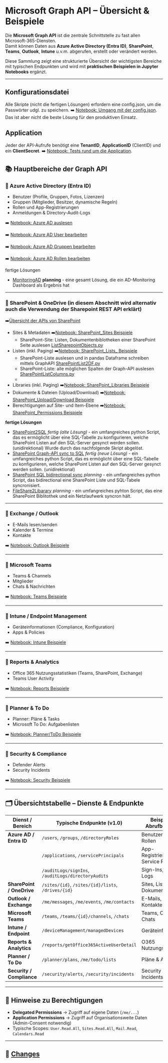 # Microsoft Graph API – Übersicht & Beispiele

Die **Microsoft Graph API** ist die zentrale Schnittstelle zu fast allen Microsoft-365-Diensten.  
Damit können Daten aus **Azure Active Directory (Entra ID)**, **SharePoint**, **Teams**, **Outlook**, **Intune** u.v.m. abgerufen, erstellt oder verändert werden.  

Diese Sammlung zeigt eine strukturierte Übersicht der wichtigsten Bereiche mit typischen Endpunkten und wird mit **praktischen Beispielen in Jupyter Notebooks** ergänzt.

---
## Konfigurationsdatei
Alle Skripte (nicht die fertigen Lösungen) erfordern eine config.json, um die Passwörter udgl. zu speichern. ➡️ [Notebook: Umgang mit der config.json](config_json.ipynb).
Das ist aber nicht die beste Lösung für den produktiven Einsatz.

## Application
Jeder der API-Aufrufe benötigt eine **TenantID**, **ApplicationID** (ClientID) und ein **ClientSecret**. 
➡️ [Notebook: Tests rund um die Application](test_Application.ipynb).

## 📚 Hauptbereiche der Graph API

### 🔹 Azure Active Directory (Entra ID)
- Benutzer (Profile, Gruppen, Fotos, Lizenzen)
- Gruppen (Mitglieder, Besitzer, dynamische Regeln)
- Rollen und App-Registrierungen
- Anmeldungen & Directory-Audit-Logs

➡️ [Notebook: Azure AD auslesen](azure_ad.Read.ipynb)

➡️ [Notebook: Azure AD User bearbeiten](azure_ad.User.ipynb)

➡️ [Notebook: Azure AD Gruppen bearbeiten](azure_ad.Group.ipynb)

➡️ [Notebook: Azure AD Rollen bearbeiten](azure_ad.Rolls.ipynb)

fertige Lösungen
- [MonitoringAD](https://github.com/ErhardRainer/MONITORING_AzureActiveDirectory) **planning** - eine gesamt Lösung, die ein AD-Monitoring Dashboard als Ergebnis hat
---

### 🔹 SharePoint & OneDrive (in diesem Abschnitt wird alternativ auch die Verwendung der Sharepoint REST API erklärt)

➡️[Übersicht der APIs von SharePoint](sharepoint_APIs.ipynb)

- Sites & Metadaten ➡️[Notebook: SharePoint_Sites Beispiele](sharepoint_Sites.ipynb)
     - SharePoint-Site: Listen, Dokumentenbiblotheken einer SharePoint Seite auslesen [ListSharepointObjects.py](SharePoint\ListSharepointObjects.py)
- Listen (inkl. Paging) ➡️[Notebook: SharePoint_Lists_ Beispiele](sharepoint_Lists.ipynb)
     - SharePoint-Liste auslesen und in pandas Dataframe schreiben mittels GraphAPI [SharePointList2DF.py](https://github.com/ErhardRainer/GRAPH_API/blob/main/Sharepoint/SharePointColumns.py.md)
     - SharePoint-Liste: alle möglichen Spalten der Graph-API auslesen [SharePointListColumns.py](https://github.com/ErhardRainer/GRAPH_API/blob/main/Sharepoint/SharePointListColumns.py.md)
     - 
- Libraries (inkl. Paging) ➡️[Notebook: SharePoint_Libraries Beispiele](sharepoint_Libraries.ipynb)
- Dokumente & Dateien (Upload/Download) ➡️[Notebook: SharePoint_Upload/Download Beispiele](sharepoint_UpdloadDownload.ipynb)
- Berechtigungen auf Site- und Item-Ebene ➡️[Notebook: SharePoint_Permissions Beispiele](sharepoint_Permissions.ipynb)

**fertige Lösungen**
- [SharePoint2SQL](solutions/Sharepoint2SQLUserPW.ipynb) *fertig (alte Lösung)* - ein umfangreiches python Script, das es ermöglicht über eine SQL-Tabelle zu konfigurieren, welche SharePoint Listen auf den SQL-Server gesynct werden sollen. (unidirektional) Wurde durch das nachfolgende Skript abgelöst.
- [SharePoint Graph-API sync to SQL](solutions/Sharepoint2SQL.ipynb) *fertig (neue Lösung)* - ein umfangreiches python Script, das es ermöglicht über eine SQL-Tabelle zu konfigurieren, welche SharePoint Listen auf den SQL-Server gesynct werden sollen. (unidirektional)
- [SharePoint SQL bidirectional sync](solutions/Sharepoint2SQL_bidirectional.ipynb) *planning* - ein umfangreiches python Script, das bidirectional eine SharePoint Liste und SQL-Tabele syncronisiert.
- [FileShare2Libarary](solutions/Sharepoint2Library.ipynb) *planning* - ein umfangreiches pyhton Script, das eine SharePoint Biblitothek und ein Netzlaufwerk syncron hält.

---

### 🔹 Exchange / Outlook
- E-Mails lesen/senden
- Kalender & Termine
- Kontakte

➡️ [Notebook: Outlook Beispiele](outlook.ipynb)

---

### 🔹 Microsoft Teams
- Teams & Channels
- Mitglieder
- Chats & Nachrichten

➡️ [Notebook: Teams Beispiele](teams.ipynb)

---

### 🔹 Intune / Endpoint Management
- Geräteinformationen (Compliance, Konfiguration)
- Apps & Policies

➡️ [Notebook: Intune Beispiele](intune.ipynb)

---

### 🔹 Reports & Analytics
- Office 365 Nutzungsstatistiken (Teams, SharePoint, Exchange)
- Teams User Activity

➡️ [Notebook: Reports Beispiele](reports.ipynb)

---

### 🔹 Planner & To Do
- Planner: Pläne & Tasks
- Microsoft To Do: Aufgabenlisten

➡️ [Notebook: Planner/ToDo Beispiele](planner_todo.ipynb)

---

### 🔹 Security & Compliance
- Defender Alerts
- Security Incidents

➡️ [Notebook: Security Beispiele](security.ipynb)

---

## 🗂 Übersichtstabelle – Dienste & Endpunkte

| Dienst / Bereich         | Typische Endpunkte (v1.0)                                   | Beispiele für Abrufbare Daten |
|--------------------------|-------------------------------------------------------------|--------------------------------|
| **Azure AD / Entra ID** | `/users`, `/groups`, `/directoryRoles`                      | Benutzer, Gruppen, Rollen |
|                          | `/applications`, `/servicePrincipals`                      | App-Registrierungen, Service Principals |
|                          | `/auditLogs/signIns`, `/auditLogs/directoryAudits`         | Sign-Ins, Audit-Logs |
| **SharePoint / OneDrive** | `/sites/{id}`, `/sites/{id}/lists`, `/drives/{id}`        | Sites, Listen, Dokumente |
| **Outlook / Exchange**   | `/me/messages`, `/me/events`, `/me/contacts`               | E-Mails, Kalender, Kontakte |
| **Microsoft Teams**      | `/teams`, `/teams/{id}/channels`, `/chats`                 | Teams, Channels, Chats |
| **Intune / Endpoint**    | `/deviceManagement/managedDevices`                         | Geräteinformationen |
| **Reports & Analytics**  | `/reports/getOffice365ActiveUserDetail`                    | O365 Nutzungsstatistiken |
| **Planner / To Do**      | `/planner/plans`, `/me/todo/lists`                         | Pläne & Aufgaben |
| **Security / Compliance**| `/security/alerts`, `/security/incidents`                  | Security Alerts & Incidents |

---

## 🔑 Hinweise zu Berechtigungen
- **Delegated Permissions** → Zugriff auf eigene Daten (`/me/...`)
- **Application Permissions** → Zugriff auf Organisationsweite Daten (Admin-Consent notwendig)
- Typische Scopes: `User.Read.All`, `Sites.Read.All`, `Mail.Read`, `Calendars.Read`

---

## 🚀 [Changes](https://github.com/ErhardRainer/GRAPH_API/blob/main/CHANGES.md)
